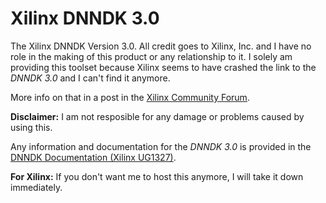 # Xilinx DNNDK 3.0
The Xilinx DNNDK Version 3.0. All credit goes to Xilinx, Inc. and I have no role in the making of this product or any relationship to it.
I solely am providing this toolset because Xilinx seems to have crashed the link to the *DNNDK 3.0* and I can't find it anymore.

More info on that in a post in the [Xilinx Community Forum](https://support.xilinx.com/s/question/0D52E000072B3ZJSA0/where-is-the-dnndk-download-located?language=en_US).

**Disclaimer:** I am not resposible for any damage or problems caused by using this. 

Any information and documentation for the *DNNDK 3.0* is provided in the [DNNDK Documentation (Xilinx UG1327)](https://www.xilinx.com/support/documentation/user_guides/ug1327-dnndk-user-guide.pdf).

**For Xilinx:** If you don't want me to host this anymore, I will take it down immediately.
